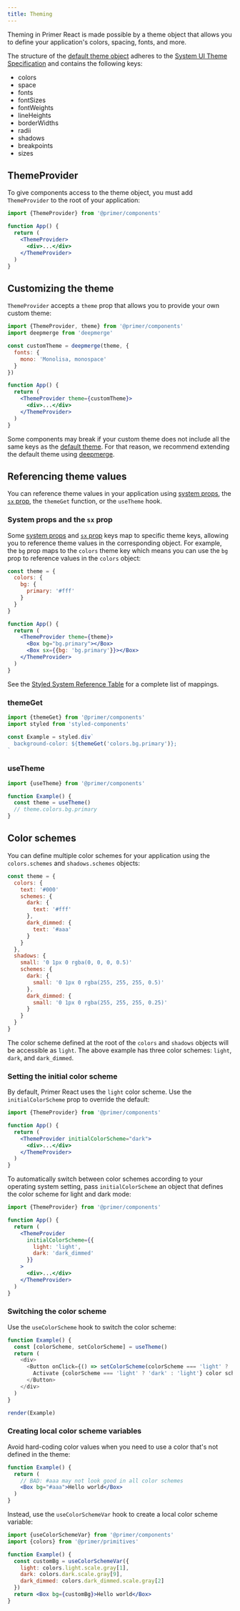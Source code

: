 ```yaml
---
title: Theming
---
```


Theming in Primer React is made possible by a theme object that allows you to define your application's colors, spacing, fonts, and more.

The structure of the [default theme object](/theme-reference) adheres to the [System UI Theme Specification](https://system-ui.com/theme) and contains the following keys:

- colors
- space
- fonts
- fontSizes
- fontWeights
- lineHeights
- borderWidths
- radii
- shadows
- breakpoints
- sizes

## ThemeProvider

To give components access to the theme object, you must add `ThemeProvider` to the root of your application:

```jsx
import {ThemeProvider} from '@primer/components'

function App() {
  return (
    <ThemeProvider>
      <div>...</div>
    </ThemeProvider>
  )
}
```

## Customizing the theme

`ThemeProvider` accepts a `theme` prop that allows you to provide your own custom theme:

```jsx
import {ThemeProvider, theme} from '@primer/components'
import deepmerge from 'deepmerge'

const customTheme = deepmerge(theme, {
  fonts: {
    mono: 'Monolisa, monospace'
  }
})

function App() {
  return (
    <ThemeProvider theme={customTheme}>
      <div>...</div>
    </ThemeProvider>
  )
}
```

Some components may break if your custom theme does not include all the same keys as the [default theme](/theme-reference). For that reason, we recommend extending the default theme using [deepmerge](https://www.npmjs.com/package/deepmerge).

## Referencing theme values

You can reference theme values in your application using [system props](/system-props), the [`sx` prop](/overriding-styles), the `themeGet` function, or the `useTheme` hook.

### System props and the `sx` prop

Some [system props](/system-props) and [`sx` prop](/overriding-styles) keys map to specific theme keys, allowing you to reference theme values in the corresponding object. For example, the `bg` prop maps to the `colors` theme key which means you can use the `bg` prop to reference values in the `colors` object:

```jsx
const theme = {
  colors: {
    bg: {
      primary: '#fff'
    }
  }
}

function App() {
  return (
    <ThemeProvider theme={theme}>
      <Box bg="bg.primary"></Box>
      <Box sx={{bg: 'bg.primary'}}></Box>
    </ThemeProvider>
  )
}
```

See the [Styled System Reference Table](https://styled-system.com/table) for a complete list of mappings.

### themeGet

```js
import {themeGet} from '@primer/components'
import styled from 'styled-components'

const Example = styled.div`
  background-color: ${themeGet('colors.bg.primary')};
`
```

### useTheme

```js
import {useTheme} from '@primer/components'

function Example() {
  const theme = useTheme()
  // theme.colors.bg.primary
}
```

## Color schemes

You can define multiple color schemes for your application using the `colors.schemes` and `shadows.schemes` objects:

```js
const theme = {
  colors: {
    text: '#000'
    schemes: {
      dark: {
        text: '#fff'
      },
      dark_dimmed: {
        text: '#aaa'
      }
    }
  },
  shadows: {
    small: '0 1px 0 rgba(0, 0, 0, 0.5)'
    schemes: {
      dark: {
        small: '0 1px 0 rgba(255, 255, 255, 0.5)'
      },
      dark_dimmed: {
        small: '0 1px 0 rgba(255, 255, 255, 0.25)'
      }
    }
  }
}
```

The color scheme defined at the root of the `colors` and `shadows` objects will be accessible as `light`. The above example has three color schemes: `light`, `dark`, and `dark_dimmed`.

### Setting the initial color scheme

By default, Primer React uses the `light` color scheme. Use the `initialColorScheme` prop to override the default:

```jsx
import {ThemeProvider} from '@primer/components'

function App() {
  return (
    <ThemeProvider initialColorScheme="dark">
      <div>...</div>
    </ThemeProvider>
  )
}
```

To automatically switch between color schemes according to your operating system setting, pass `initialColorScheme` an object that defines the color scheme for light and dark mode:

```jsx
import {ThemeProvider} from '@primer/components'

function App() {
  return (
    <ThemeProvider
      initialColorScheme={{
        light: 'light',
        dark: 'dark_dimmed'
      }}
    >
      <div>...</div>
    </ThemeProvider>
  )
}
```

### Switching the color scheme

Use the `useColorScheme` hook to switch the color scheme:

```javascript live noinline
function Example() {
  const [colorScheme, setColorScheme] = useTheme()
  return (
    <div>
      <Button onClick={() => setColorScheme(colorScheme === 'light' ? 'dark' : 'light')}>
        Activate {colorScheme === 'light' ? 'dark' : 'light'} color scheme
      </Button>
    </div>
  )
}

render(Example)
```

### Creating local color scheme variables

Avoid hard-coding color values when you need to use a color that's not defined in the theme:

```jsx
function Example() {
  return (
    // BAD: #aaa may not look good in all color schemes
    <Box bg="#aaa">Hello world</Box>
  )
}
```

Instead, use the `useColorSchemeVar` hook to create a local color scheme variable:

```jsx
import {useColorSchemeVar} from '@primer/components'
import {colors} from '@primer/primitives'

function Example() {
  const customBg = useColorSchemeVar({
    light: colors.light.scale.gray[1],
    dark: colors.dark.scale.gray[9],
    dark_dimmed: colors.dark_dimmed.scale.gray[2]
  })
  return <Box bg={customBg}>Hello world</Box>
}
```
